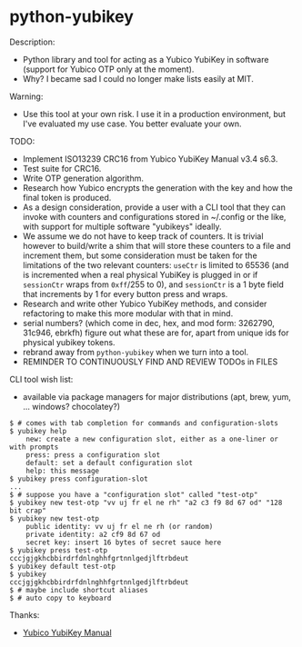 # python-yubikey

Description:
* Python library and tool for acting as a Yubico YubiKey in software (support
  for Yubico OTP only at the moment).
* Why? I became sad I could no longer make lists easily at MIT.

Warning:
* Use this tool at your own risk. I use it in a production environment, but I've
  evaluated my use case. You better evaluate your own.

TODO:
* Implement ISO13239 CRC16 from Yubico YubiKey Manual v3.4 s6.3.
* Test suite for CRC16.
* Write OTP generation algorithm.
* Research how Yubico encrypts the generation with the key and how the final
  token is produced.
* As a design consideration, provide a user with a CLI tool that they can invoke
  with counters and configurations stored in ~/.config or the like, with support
  for multiple software "yubikeys" ideally.
* We assume we do not have to keep track of counters. It is trivial however to
  build/write a shim that will store these counters to a file and increment
  them, but some consideration must be taken for the limitations of the two
  relevant counters: `useCtr` is limited to 65536 (and is incremented when a
  real physical YubiKey is plugged in or if `sessionCtr` wraps from `0xff`/255
  to 0), and `sessionCtr` is a 1 byte field that increments by 1 for every
  button press and wraps.
* Research and write other Yubico YubiKey methods, and consider refactoring
  to make this more modular with that in mind.
* serial numbers?
  (which come in dec, hex, and mod form: 3262790, 31c946, ebrkfh) figure out
  what these are for, apart from unique ids for physical yubikey tokens.
* rebrand away from `python-yubikey` when we turn into a tool.
* REMINDER TO CONTINUOUSLY FIND AND REVIEW TODOs in FILES

CLI tool wish list:
* available via package managers for major distributions (apt, brew, yum, ...
  windows? chocolatey?)

```
$ # comes with tab completion for commands and configuration-slots
$ yubikey help
    new: create a new configuration slot, either as a one-liner or with prompts
    press: press a configuration slot
    default: set a default configuration slot
    help: this message
$ yubikey press configuration-slot
...
$ # suppose you have a "configuration slot" called "test-otp"
$ yubikey new test-otp "vv uj fr el ne rh" "a2 c3 f9 8d 67 od" "128 bit crap"
$ yubikey new test-otp
    public identity: vv uj fr el ne rh (or random)
    private identity: a2 cf9 8d 67 od
    secret key: insert 16 bytes of secret sauce here
$ yubikey press test-otp
cccjgjgkhcbbirdrfdnlnghhfgrtnnlgedjlftrbdeut
$ yubikey default test-otp
$ yubikey
cccjgjgkhcbbirdrfdnlnghhfgrtnnlgedjlftrbdeut
$ # maybe include shortcut aliases
$ # auto copy to keyboard
```

Thanks:
* [Yubico YubiKey Manual
  ](https://www.yubico.com/wp-content/uploads/2015/03/YubiKeyManual_v3.4.pdf)
